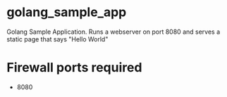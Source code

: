 # golang_sample_app
Golang Sample Application. Runs a webserver on port 8080 and serves a static page that says "Hello World"

# Firewall ports required
- 8080


